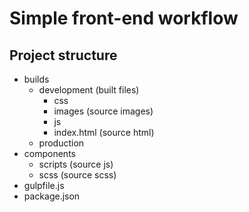 # Simple front-end workflow

## Project structure
* builds
  * development (built files)
    * css
    * images (source images)
    * js
    * index.html (source html)
  * production
* components
  * scripts (source js)
  * scss (source scss)
* gulpfile.js
* package.json
